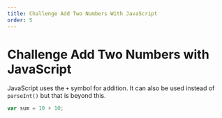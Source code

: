 ```yaml
---
title: Challenge Add Two Numbers With JavaScript
order: 5
---
```

# Challenge Add Two Numbers with JavaScript

JavaScript uses the `+` symbol for addition. It can also be used instead of `parseInt()` but that is beyond this.

```javascript
var sum = 10 + 10;
```
